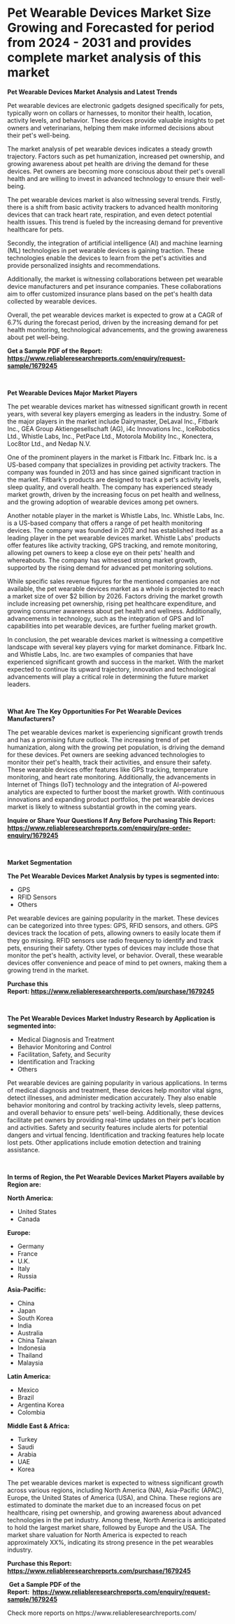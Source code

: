 <p><h1>Pet Wearable Devices Market Size Growing and Forecasted for period from 2024 - 2031 and provides complete market analysis of this market</h1></p><p><strong>Pet Wearable Devices Market Analysis and Latest Trends</strong></p>
<p><p>Pet wearable devices are electronic gadgets designed specifically for pets, typically worn on collars or harnesses, to monitor their health, location, activity levels, and behavior. These devices provide valuable insights to pet owners and veterinarians, helping them make informed decisions about their pet's well-being.</p><p>The market analysis of pet wearable devices indicates a steady growth trajectory. Factors such as pet humanization, increased pet ownership, and growing awareness about pet health are driving the demand for these devices. Pet owners are becoming more conscious about their pet's overall health and are willing to invest in advanced technology to ensure their well-being.</p><p>The pet wearable devices market is also witnessing several trends. Firstly, there is a shift from basic activity trackers to advanced health monitoring devices that can track heart rate, respiration, and even detect potential health issues. This trend is fueled by the increasing demand for preventive healthcare for pets.</p><p>Secondly, the integration of artificial intelligence (AI) and machine learning (ML) technologies in pet wearable devices is gaining traction. These technologies enable the devices to learn from the pet's activities and provide personalized insights and recommendations.</p><p>Additionally, the market is witnessing collaborations between pet wearable device manufacturers and pet insurance companies. These collaborations aim to offer customized insurance plans based on the pet's health data collected by wearable devices.</p><p>Overall, the pet wearable devices market is expected to grow at a CAGR of 6.7% during the forecast period, driven by the increasing demand for pet health monitoring, technological advancements, and the growing awareness about pet well-being.</p></p>
<p><strong>Get a Sample PDF of the Report:&nbsp; <a href="https://www.reliableresearchreports.com/enquiry/request-sample/1679245">https://www.reliableresearchreports.com/enquiry/request-sample/1679245</a></strong></p>
<p>&nbsp;</p>
<p><strong>Pet Wearable Devices Major Market Players</strong></p>
<p><p>The pet wearable devices market has witnessed significant growth in recent years, with several key players emerging as leaders in the industry. Some of the major players in the market include Dairymaster, DeLaval Inc., Fitbark Inc., GEA Group Aktiengesellschaft (AG), i4c Innovations Inc., IceRobotics Ltd., Whistle Labs, Inc., PetPace Ltd., Motorola Mobility Inc., Konectera, Loc8tor Ltd., and Nedap N.V.</p><p>One of the prominent players in the market is Fitbark Inc. Fitbark Inc. is a US-based company that specializes in providing pet activity trackers. The company was founded in 2013 and has since gained significant traction in the market. Fitbark's products are designed to track a pet's activity levels, sleep quality, and overall health. The company has experienced steady market growth, driven by the increasing focus on pet health and wellness, and the growing adoption of wearable devices among pet owners.</p><p>Another notable player in the market is Whistle Labs, Inc. Whistle Labs, Inc. is a US-based company that offers a range of pet health monitoring devices. The company was founded in 2012 and has established itself as a leading player in the pet wearable devices market. Whistle Labs' products offer features like activity tracking, GPS tracking, and remote monitoring, allowing pet owners to keep a close eye on their pets' health and whereabouts. The company has witnessed strong market growth, supported by the rising demand for advanced pet monitoring solutions.</p><p>While specific sales revenue figures for the mentioned companies are not available, the pet wearable devices market as a whole is projected to reach a market size of over $2 billion by 2026. Factors driving the market growth include increasing pet ownership, rising pet healthcare expenditure, and growing consumer awareness about pet health and wellness. Additionally, advancements in technology, such as the integration of GPS and IoT capabilities into pet wearable devices, are further fueling market growth.</p><p>In conclusion, the pet wearable devices market is witnessing a competitive landscape with several key players vying for market dominance. Fitbark Inc. and Whistle Labs, Inc. are two examples of companies that have experienced significant growth and success in the market. With the market expected to continue its upward trajectory, innovation and technological advancements will play a critical role in determining the future market leaders.</p></p>
<p>&nbsp;</p>
<p><strong>What Are The Key Opportunities For Pet Wearable Devices Manufacturers?</strong></p>
<p><p>The pet wearable devices market is experiencing significant growth trends and has a promising future outlook. The increasing trend of pet humanization, along with the growing pet population, is driving the demand for these devices. Pet owners are seeking advanced technologies to monitor their pet's health, track their activities, and ensure their safety. These wearable devices offer features like GPS tracking, temperature monitoring, and heart rate monitoring. Additionally, the advancements in Internet of Things (IoT) technology and the integration of AI-powered analytics are expected to further boost the market growth. With continuous innovations and expanding product portfolios, the pet wearable devices market is likely to witness substantial growth in the coming years.</p></p>
<p><strong>Inquire or Share Your Questions If Any Before Purchasing This Report: <a href="https://www.reliableresearchreports.com/enquiry/pre-order-enquiry/1679245">https://www.reliableresearchreports.com/enquiry/pre-order-enquiry/1679245</a></strong></p>
<p>&nbsp;</p>
<p><strong>Market Segmentation</strong></p>
<p><strong>The Pet Wearable Devices Market Analysis by types is segmented into:</strong></p>
<p><ul><li>GPS</li><li>RFID Sensors</li><li>Others</li></ul></p>
<p><p>Pet wearable devices are gaining popularity in the market. These devices can be categorized into three types: GPS, RFID sensors, and others. GPS devices track the location of pets, allowing owners to easily locate them if they go missing. RFID sensors use radio frequency to identify and track pets, ensuring their safety. Other types of devices may include those that monitor the pet's health, activity level, or behavior. Overall, these wearable devices offer convenience and peace of mind to pet owners, making them a growing trend in the market.</p></p>
<p><strong>Purchase this Report:&nbsp;<a href="https://www.reliableresearchreports.com/purchase/1679245">https://www.reliableresearchreports.com/purchase/1679245</a></strong></p>
<p>&nbsp;</p>
<p><strong>The Pet Wearable Devices Market Industry Research by Application is segmented into:</strong></p>
<p><ul><li>Medical Diagnosis and Treatment</li><li>Behavior Monitoring and Control</li><li>Facilitation, Safety, and Security</li><li>Identification and Tracking</li><li>Others</li></ul></p>
<p><p>Pet wearable devices are gaining popularity in various applications. In terms of medical diagnosis and treatment, these devices help monitor vital signs, detect illnesses, and administer medication accurately. They also enable behavior monitoring and control by tracking activity levels, sleep patterns, and overall behavior to ensure pets' well-being. Additionally, these devices facilitate pet owners by providing real-time updates on their pet's location and activities. Safety and security features include alerts for potential dangers and virtual fencing. Identification and tracking features help locate lost pets. Other applications include emotion detection and training assistance.</p></p>
<p>&nbsp;</p>
<p><strong>In terms of Region, the Pet Wearable Devices Market Players available by Region are:</strong></p>
<p>
    <p> <strong> North America: </strong>
        <ul>
            <li>United States</li>
            <li>Canada</li>
        </ul>
        </p> 
    <p> <strong> Europe: </strong>
        <ul>
            <li>Germany</li>
            <li>France</li>
            <li>U.K.</li>
            <li>Italy</li>
            <li>Russia</li>
        </ul>
        </p> 
    <p> <strong> Asia-Pacific: </strong>
        <ul>
            <li>China</li>
            <li>Japan</li>
            <li>South Korea</li>
            <li>India</li>
            <li>Australia</li>
            <li>China Taiwan</li>
            <li>Indonesia</li>
            <li>Thailand</li>
            <li>Malaysia</li>
        </ul>
        </p> 
    <p> <strong> Latin America: </strong>
        <ul>
            <li>Mexico</li>
            <li>Brazil</li>
            <li>Argentina Korea</li>
            <li>Colombia</li>
        </ul>
        </p> 
    <p> <strong> Middle East & Africa: </strong>
        <ul>
            <li>Turkey</li>
            <li>Saudi</li>
            <li>Arabia</li>
            <li>UAE</li>
            <li>Korea</li>
        </ul>
    </p>
    </p>
<p><p>The pet wearable devices market is expected to witness significant growth across various regions, including North America (NA), Asia-Pacific (APAC), Europe, the United States of America (USA), and China. These regions are estimated to dominate the market due to an increased focus on pet healthcare, rising pet ownership, and growing awareness about advanced technologies in the pet industry. Among these, North America is anticipated to hold the largest market share, followed by Europe and the USA. The market share valuation for North America is expected to reach approximately XX%, indicating its strong presence in the pet wearables industry.</p></p>
<p><strong>Purchase this Report: <a href="https://www.reliableresearchreports.com/purchase/1679245">https://www.reliableresearchreports.com/purchase/1679245</a></strong></p>
<p>&nbsp;<strong>Get a Sample PDF of the Report:&nbsp;&nbsp;<a href="https://www.reliableresearchreports.com/enquiry/request-sample/1679245">https://www.reliableresearchreports.com/enquiry/request-sample/1679245</a></strong></p>
<p><strong></strong></p>
<p>Check more reports on https://www.reliableresearchreports.com/</p>
